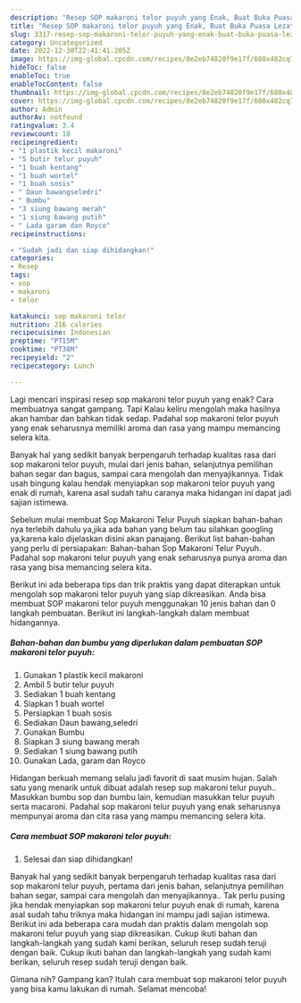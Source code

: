 ```yaml
---
description: "Resep SOP makaroni telor puyuh yang Enak, Buat Buka Puasa Lezat"
title: "Resep SOP makaroni telor puyuh yang Enak, Buat Buka Puasa Lezat"
slug: 3317-resep-sop-makaroni-telor-puyuh-yang-enak-buat-buka-puasa-lezat
category: Uncategorized
date: 2022-12-30T22:41:41.205Z
image: https://img-global.cpcdn.com/recipes/8e2eb74820f9e17f/680x482cq70/sop-makaroni-telor-puyuh-foto-resep-utama.jpg
hideToc: false
enableToc: true
enableTocContent: false
thumbnail: https://img-global.cpcdn.com/recipes/8e2eb74820f9e17f/680x482cq70/sop-makaroni-telor-puyuh-foto-resep-utama.jpg
cover: https://img-global.cpcdn.com/recipes/8e2eb74820f9e17f/680x482cq70/sop-makaroni-telor-puyuh-foto-resep-utama.jpg
author: Admin
authorAv: notfound
ratingvalue: 3.4
reviewcount: 18
recipeingredient:
- "1 plastik kecil makaroni"
- "5 butir telur puyuh"
- "1 buah kentang"
- "1 buah wortel"
- "1 buah sosis"
- " Daun bawangseledri"
- " Bumbu"
- "3 siung bawang merah"
- "1 siung bawang putih"
- " Lada garam dan Royco"
recipeinstructions:

- "Sudah jadi dan siap dihidangkan!"
categories:
- Resep
tags:
- sop
- makaroni
- telor

katakunci: sop makaroni telor 
nutrition: 216 calories
recipecuisine: Indonesian
preptime: "PT15M"
cooktime: "PT38M"
recipeyield: "2"
recipecategory: Lunch

---
```



Lagi mencari inspirasi resep sop makaroni telor puyuh yang enak? Cara membuatnya sangat gampang. Tapi Kalau keliru mengolah maka hasilnya akan hambar dan bahkan tidak sedap. Padahal sop makaroni telor puyuh yang enak seharusnya memiliki aroma dan rasa yang mampu memancing selera kita.


Banyak hal yang sedikit banyak berpengaruh terhadap kualitas rasa dari sop makaroni telor puyuh, mulai dari jenis bahan, selanjutnya pemilihan bahan segar dan bagus, sampai cara mengolah dan menyajikannya. Tidak usah bingung kalau hendak menyiapkan sop makaroni telor puyuh yang enak di rumah, karena asal sudah tahu caranya maka hidangan ini dapat jadi sajian istimewa.

Sebelum mulai membuat Sop Makaroni Telur Puyuh siapkan bahan-bahan nya terlebih dahulu ya,jika ada bahan yang belum tau silahkan googling ya,karena kalo dijelaskan disini akan panajang. Berikut list bahan-bahan yang perlu di persiapakan: Bahan-bahan Sop Makaroni Telur Puyuh. Padahal sop makaroni telur puyuh yang enak seharusnya punya aroma dan rasa yang bisa memancing selera kita.


Berikut ini ada beberapa tips dan trik praktis yang dapat diterapkan untuk mengolah sop makaroni telor puyuh yang siap dikreasikan. Anda bisa membuat SOP makaroni telor puyuh menggunakan 10 jenis bahan dan 0 langkah pembuatan. Berikut ini langkah-langkah dalam membuat hidangannya.

<!--inarticleads1-->

##### Bahan-bahan dan bumbu yang diperlukan dalam pembuatan SOP makaroni telor puyuh:

1. Gunakan 1 plastik kecil makaroni
1. Ambil 5 butir telur puyuh
1. Sediakan 1 buah kentang
1. Siapkan 1 buah wortel
1. Persiapkan 1 buah sosis
1. Sediakan  Daun bawang,seledri
1. Gunakan  Bumbu
1. Siapkan 3 siung bawang merah
1. Sediakan 1 siung bawang putih
1. Gunakan  Lada, garam dan Royco


Hidangan berkuah memang selalu jadi favorit di saat musim hujan. Salah satu yang menarik untuk dibuat adalah resep sup makaroni telur puyuh.. Masukkan bumbu sop dan bumbu lain, kemudian masukkan telur puyuh serta macaroni. Padahal sop makaroni telur puyuh yang enak seharusnya mempunyai aroma dan cita rasa yang mampu memancing selera kita. 

<!--inarticleads2-->

##### Cara membuat SOP makaroni telor puyuh:


1. Selesai dan siap dihidangkan!

Banyak hal yang sedikit banyak berpengaruh terhadap kualitas rasa dari sop makaroni telur puyuh, pertama dari jenis bahan, selanjutnya pemilihan bahan segar, sampai cara mengolah dan menyajikannya.. Tak perlu pusing jika hendak menyiapkan sop makaroni telur puyuh enak di rumah, karena asal sudah tahu triknya maka hidangan ini mampu jadi sajian istimewa. Berikut ini ada beberapa cara mudah dan praktis dalam mengolah sop makaroni telur puyuh yang siap dikreasikan. Cukup ikuti bahan dan langkah-langkah yang sudah kami berikan, seluruh resep sudah teruji dengan baik. Cukup ikuti bahan dan langkah-langkah yang sudah kami berikan, seluruh resep sudah teruji dengan baik. 

Gimana nih? Gampang kan? Itulah cara membuat sop makaroni telor puyuh yang bisa kamu lakukan di rumah. Selamat mencoba!
